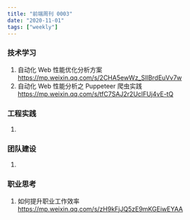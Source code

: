 ```yaml
---
title: "前端周刊 0003"
date: "2020-11-01"
tags: ["weekly"]
---
```


### 技术学习
1. 自动化 Web 性能优化分析方案 https://mp.weixin.qq.com/s/2CHA5ewWz_SIlBrdEuVv7w
2. 自动化 Web 性能分析之 Puppeteer 爬虫实践  https://mp.weixin.qq.com/s/tfC7SAJ2r2UclFUj4vE-tQ


### 工程实践
1. 

### 团队建设
1. 

### 职业思考
1. 如何提升职业工作效率 https://mp.weixin.qq.com/s/zH9kFjJQ5zE9mKGEiwEYAA